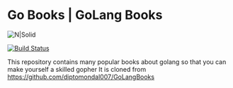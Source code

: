 # Go Books | GoLang Books

![N|Solid](https://miro.medium.com/max/607/1*ERojGMB35dNDZJtgdC-iFw.png)

[![Build Status](https://travis-ci.org/joemccann/dillinger.svg?branch=master)](https://travis-ci.org/joemccann/dillinger)

This repository contains many popular books about golang so that you can make yourself a skilled gopher
It is cloned from https://github.com/diptomondal007/GoLangBooks
